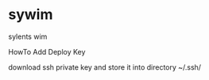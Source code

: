 # sywim
sylents wim

HowTo Add Deploy Key

download ssh private key and store it into directory ~/.ssh/

